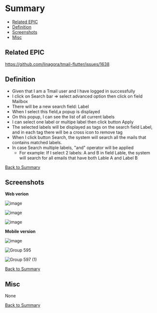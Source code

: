 # Summary

* [Related EPIC](#related-epic)
* [Definition](#definition)
* [Screenshots](#screenshots)
* [Misc](#misc)

## Related EPIC

https://github.com/linagora/tmail-flutter/issues/1638

## Definition

- Given that I am a Tmail user and I have logged in successfully
- I click on Search bar => select advanced option then click on field Mailbox 
- There will be a new search field: Label
- When I select this field,a popup is displayed
- On this popup, I can see the list of all current labels
- I can select one label or multipe label then click button Apply
- The selected labels will be displayed as tags on the search field Label, and in each tag there will be a cross icon to remove tag
- When I click button Search, the system will search all the mails that contains matched labels. 
- In case Search multiple labels, "and" operator will be applied 
   - For example: If I select 2 labels: A and B in field Lable, the system will search for all emails that have both Lable A and Label B


[Back to Summary](#summary)

## Screenshots
**Web verion**

![image](https://user-images.githubusercontent.com/68209176/228719041-783547d2-e09b-47a3-a1e2-7ee91fe064f9.png)

![image](https://user-images.githubusercontent.com/68209176/228719069-fc907834-695b-4339-b4d7-e7268709fb9a.png)

![image](https://user-images.githubusercontent.com/68209176/228719153-987c965a-45b1-49d4-8530-4401afd25be9.png)

**Mobile version**

![image](https://user-images.githubusercontent.com/68209176/229978829-970506cf-fda3-45ef-bb70-3aafdd8827de.png)

![Group 595](https://user-images.githubusercontent.com/68209176/229979079-dbf1c53d-cc9c-432a-8679-e87fd8835ea0.png)

![Group 597 (1)](https://user-images.githubusercontent.com/68209176/229979269-13ea825c-ab17-4cf2-aea2-56fca763349d.png)




[Back to Summary](#summary)

## Misc

None

[Back to Summary](#summary)
